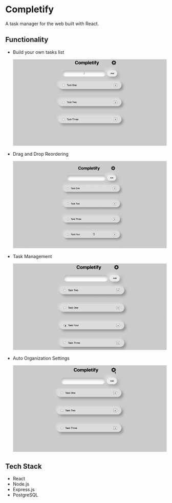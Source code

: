 # Completify

A task manager for the web built with React.

## Functionality

-    Build your own tasks list

     ![Add Tasks](./readme_assets/add_task.gif)

-    Drag and Drop Reordering

     ![Reorder Tasks](./readme_assets/reorder_tasks.gif)

-    Task Management

     ![Complete Tasks](./readme_assets/complete_tasks.gif)

-    Auto Organization Settings

     ![Settings](./readme_assets/tasks_settings.gif)

## Tech Stack

-    React
-    Node.js
-    Express.js
-    PostgreSQL
